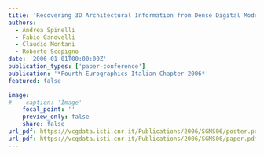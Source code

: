 ```yaml
---
title: 'Recovering 3D Architectural Information from Dense Digital Models of Buildings'
authors:
  - Andrea Spinelli
  - Fabio Ganovelli
  - Claudio Montani
  - Roberto Scopigno
date: '2006-01-01T00:00:00Z'
publication_types: ['paper-conference']
publication: '*Fourth Eurographics Italian Chapter 2006*'
featured: false

image:
#    caption: 'Image'
    focal_point: ''
    preview_only: false
    share: false
url_pdf: https://vcgdata.isti.cnr.it/Publications/2006/SGMS06/poster.pdf
url_pdf: https://vcgdata.isti.cnr.it/Publications/2006/SGMS06/paper.pdf
---
```

